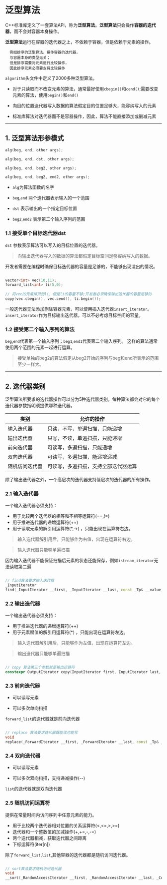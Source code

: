 # 泛型算法

C++标准库定义了一套算法API，称为**泛型算法**。**泛型算法**只会操作**容器的迭代器**，而不会对容器本身操作。

**泛型算法**运行在容器的迭代器之上，不依赖于容器，但是依赖于元素的操作。
    
      例如排序的泛型算法，操作容器的迭代器，
      与容器本身的类型无关；
      但是排序需要对元素进行比较操作，
      因此排序元素必须要支持比较操作

`algorithm`头文件中定义了2000多种泛型算法。


- 对于只读取而不改变元素的算法，通常最好使用`cbegin()`和`cend()`;需要改变元素的算法，使用`begin()`和`end()`

- 向目的位置迭代器写入数据的算法假定目的位置足够大，能容纳写入的元素

- 标准库算法对迭代器而不是容器操作，因此，算法不能直接添加或删减元素

----

## 1. 泛型算法形参模式

```c++
alg(beg, end, other args);

alg(beg, end, dst, other args);

alg(beg, end, beg2, other args);

alg(beg, end, beg2, end2, other args);

```

- `alg`为算法函数的名字

- `beg`,`end` 两个迭代器表示输入的一个范围

- `dst` 表示输出的一个指定目标位置

- `beg2`,`end2` 表示第二个输入序列的范围

### 1.1 接受单个目标迭代器dst

`dst` 参数表示算法可以写入的目标位置的迭代器。

> 向输出迭代器写入的数据的算法都假定目标空间足够容纳写入的数据。

开发者需要在编程时确保目标迭代器的容量是足够的，不能够出现溢出的情况。

```c++

vector<int> vec(10,11);
forward_list<int> li(5,0);
    
// 将vec的元素拷贝到li，但是li的容量不够;开发者必须确保输出迭代器的容量是够的
copy(vec.cbegin(), vec.cend(), li.begin());

```

一般迭代器无法添加删除容器元素，可以使用插入迭代器`insert_iterator`。`insert_iterator`作为目标输出迭代器，可以不必考虑目标空间的容量。


### 1.2 接受第二个输入序列的算法

`beg`,`end`代表第一个输入序列；`beg1`,`end1`代表第二个输入序列。
这样的算法通常使用两个范围的元素一起进行运算。

> 接受单独的beg2的算法假定从beg2开始的序列与beg和end所表示的范围至少一样大。


---

## 2. 迭代器类别

泛型算法所要求的迭代器操作可以分为5种迭代器类别。每种算法都会对它的每个迭代器参数指明须提供哪种迭代器。

类别|允许的操作
----|----
输入迭代器|只读，不写，单遍扫描，只能递增
输出迭代器|只写，不读，单遍扫描，只能递增
前向迭代器|可读写，多遍扫描，只能递增
双向迭代器|可读写，多遍扫描，能递增递减
随机访问迭代器|可读写，多遍扫描，支持全部迭代器运算

除了输出迭代器之外，一个高层次的迭代器支持低层次的迭代器的所有操作。

### 2.1 输入迭代器

一个输入迭代器必须支持：

- 用于比较两个迭代器的相等和不相等运算符(==,!=)
- 用于推进迭代器的递增运算符(++)
- 用于读取元素的解引用运算符(*,->) ，只能出现在运算符右边。

> 输入迭代器解引用后，只能够作为右值，出现在运算符右边。

> 输入迭代器只能够单遍扫描

因为输入迭代器不能保证扫描后元素的状态还能保存，例如`istream_iterator`无法读取第二遍

```c++

// find算法要求输入迭代器
_InputIterator
find(_InputIterator __first, _InputIterator __last, const _Tp& __value_)

```

### 2.2 输出迭代器

一个输出迭代器必须支持：

- 用于推进迭代器的递增运算符(++)
- 用于元素赋值的解引用运算符(*) ，只能出现在运算符左边。

> 输入迭代器解引用后，只能够作为左值，出现在运算符左边。

> 输出迭代器只能够单遍扫描

```c++

// copy 算法第三个参数就是输出运算符
constexpr OutputIterator copy(InputIterator first, InputIterator last, OutputIterator result);

```

### 2.3 前向迭代器

- 可以读写元素

- 可以多次单向扫描
  
`forward_list`的迭代器就是前向迭代器

```c++

// replace 算法要求迭代器既能读也能写
void
replace(_ForwardIterator __first, _ForwardIterator __last, const _Tp& __old_value, const _Tp& __new_value)
```

### 2.4 双向迭代器

- 可以读写元素

- 可以多次双向扫描，支持递减操作(--)

`list`的迭代器就是双向迭代器

### 2.5 随机访问运算符

提供在常量时间内访问序列中任意元素的能力。

- 用于比较两个迭代器相对位置的关系运算符(<,<=,>,>=)
- 迭代器和一个整数值的加减操作(+,+=,-,-=)
- 两个迭代器相减，获取迭代器之间距离
- 下标运算符(iter[n])

除了`forward_list`,`list`,其他容器的迭代器都是随机访问迭代器。

```c++

// sort算法要求随机访问迭代器
void
__sort(_RandomAccessIterator __first, _RandomAccessIterator __last, _Compare __comp)

```











